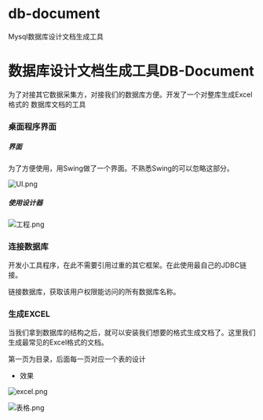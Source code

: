 # db-document
Mysql数据库设计文档生成工具
# 数据库设计文档生成工具DB-Document


为了对接其它数据采集方，对接我们的数据库方便。开发了一个对整库生成Excel格式的 数据库文档的工具
### 桌面程序界面

##### 界面

为了方便使用，用Swing做了一个界面。不熟悉Swing的可以忽略这部分。


![UI.png](https://p6-juejin.byteimg.com/tos-cn-i-k3u1fbpfcp/a1e07ffa90d544f6b7c0640a364c4590~tplv-k3u1fbpfcp-watermark.image)

##### 使用设计器

![工程.png](https://p1-juejin.byteimg.com/tos-cn-i-k3u1fbpfcp/c641487e2013407eb6d5b65f07d8e596~tplv-k3u1fbpfcp-watermark.image)

### 连接数据库

开发小工具程序，在此不需要引用过重的其它框架。在此使用最自己的JDBC链接。

链接数据库，获取该用户权限能访问的所有数据库名称。

### 生成EXCEL

当我们拿到数据库的结构之后，就可以安装我们想要的格式生成文档了。这里我们生成最常见的Excel格式的文档。

第一页为目录，后面每一页对应一个表的设计

- 效果


![excel.png](https://p1-juejin.byteimg.com/tos-cn-i-k3u1fbpfcp/9a0d4bb8fa5e403b8ca1fdfc9fe6fb89~tplv-k3u1fbpfcp-watermark.image)


![表格.png](https://p9-juejin.byteimg.com/tos-cn-i-k3u1fbpfcp/e77cea5ae2084d5c8fea8088e8ded967~tplv-k3u1fbpfcp-watermark.image)
